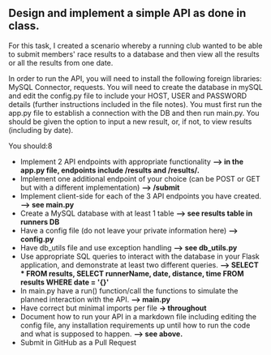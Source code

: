 ## Design and implement a simple API as done in class.

For this task, I created a scenario whereby a running club wanted to be able to submit members' race results to a database and then view all the results or all the results from one date. 

In order to run the API, you will need to install the following foreign libraries: MySQL Connector, requests.
You will need to create the database in mySQL and edit the config.py file to include your HOST, USER and PASSWORD details (further instructions included in the file notes).
You must first run the app.py file to establish a connection with the DB and then run main.py. 
You should be given the option to input a new result, or, if not, to view results (including by date). 


You should:8
+ Implement 2 API endpoints with appropriate functionality **--> in the app.py file, endpoints include /results and /results/<date>.**
+ Implement one additional endpoint of your choice (can be POST or GET but with a different implementation) **--> /submit**
+ Implement client-side for each of the 3 API endpoints you have created. **--> see main.py**
+ Create a MySQL database with at least 1 table **--> see results table in runners DB**
+ Have a config file (do not leave your private information here) **--> config.py**
+ Have db_utils file and use exception handling **--> see db_utils.py**
+ Use appropriate SQL queries to interact with the database in your Flask application, and demonstrate at least two different queries. **--> SELECT * FROM results, SELECT runnerName, date, distance, time FROM results WHERE date = '{}'**
+ In main.py have a run() function/call the functions to simulate the planned interaction with the API. **--> main.py**
+ Have correct but minimal imports per file **-> throughout**
+ Document how to run your API in a markdown file including editing the config file, any installation requirements up until how to run the code and what is supposed to happen. **--> see above.** 
+ Submit in GitHub as a Pull Request
